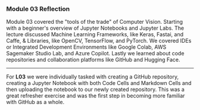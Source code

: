 ### Module 03 Reflection
Module 03 covered the "tools of the trade" of Computer Vision. Starting with a beginner's overview of Jupyter Notebooks and Jupyter Labs. The lecture discussed Machine Learning Frameworks, like Keras, Fastai, and Caffe, & Libraries, like OpenCV, TensorFlow, and PyTorch. We covered IDEs or Integrated Development Environments like Google Colab, AWS Sagemaker Studio Lab, and Azure Copilot. Lastly we learned about code repositories and collaboration platforms like GitHub and Hugging Face.
___
For **L03** we were individually tasked with creating a GitHub repository, creating a Jupyter Notebook with both Code Cells and Markdown Cells and then uploading the notebook to our newly created repository. This was a great refresher exercise and was the first step in becoming more familiar with GitHub as a whole. 
